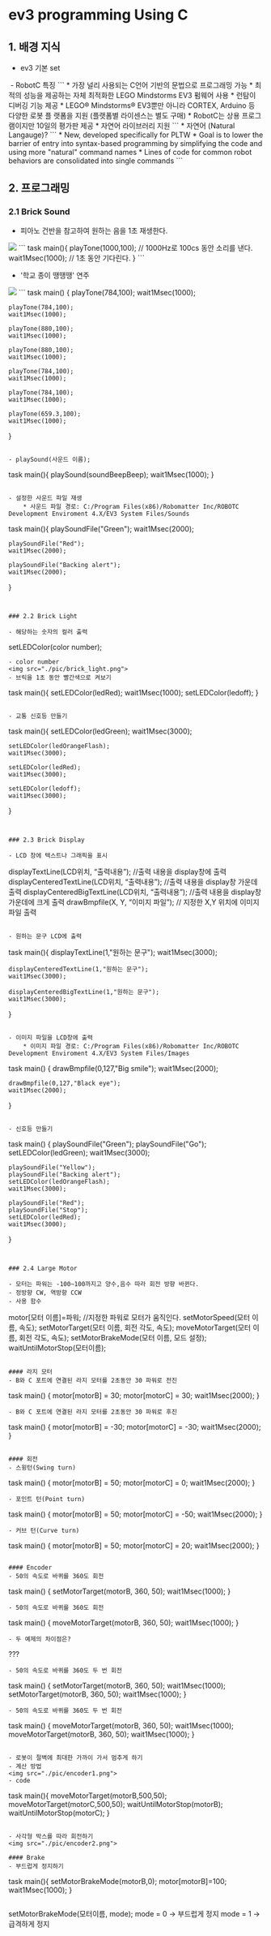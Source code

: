 # ev3 programming Using C

## 1. 배경 지식
- ev3 기본 set
<img src="">
- RobotC 특징
```
* 가장 널리 사용되는 C언어 기반의 문법으로 프로그래밍 가능
* 최적의 성능을 제공하는 자체 최적화한 LEGO Mindstorms EV3 펌웨어 사용
* 런탐이 디버깅 기능 제공
* LEGO® Mindstorms® EV3뿐만 아니라 CORTEX, Arduino 등 다양한 로봇 플 랫폼을 지원 (플랫폼별 라이센스는 별도 구매)
* RobotC는 상용 프로그램이지만 10일의 평가판 제공
* 자연어 라이브러리 지원
```
	* 자연어 (Natural Langauge)?
	```
	* New, developed specifically for PLTW
	* Goal is to lower the barrier of entry into syntax-based programming by
	  simplifying the code and using more "natural" command names
	* Lines of code for common robot behaviors are consolidated
	  into single commands
	```
	<http://slideplayer.com/slide/9138174/>


## 2. 프로그래밍

### 2.1 Brick Sound

- 피아노 건반을 참고하여 원하는 음을 1초 재생한다.
<img src="./pic/brick_sound1.png">
```
task main(){
	playTone(1000,100); // 1000Hz로 100cs 동안 소리를 낸다.
	wait1Msec(1000);	// 1초 동안 기다린다.
}
```

- '학교 종이 땡땡땡' 연주
<img src="./pic/brick_sound2.png">
```
task main() {
	playTone(784,100);
	wait1Msec(1000);
	
	playTone(784,100);
	wait1Msec(1000);
	
	playTone(880,100);
	wait1Msec(1000);
	
	playTone(880,100);
	wait1Msec(1000);
	
	playTone(784,100);
	wait1Msec(1000);
	
	playTone(784,100);
	wait1Msec(1000);
	
	playTone(659.3,100);
	wait1Msec(1000);
}
```

- playSound(사운드 이름);
```
task main(){
	playSound(soundBeepBeep);
	wait1Msec(1000);
}
```

- 설정한 사운드 파일 재생
	* 사운드 파일 경로: C:/Program Files(x86)/Robomatter Inc/ROBOTC Development Enviroment 4.X/EV3 System Files/Sounds
```
task main(){
	playSoundFile("Green");
	wait1Msec(2000);
	
	playSoundFile("Red");
	wait1Msec(2000);
	
	playSoundFile("Backing alert");
	wait1Msec(2000);
}
```


### 2.2 Brick Light

- 해당하는 숫자의 컬러 출력
```
setLEDColor(color number);
```
- color number
<img src="./pic/brick_light.png">
- 브릭을 1초 동안 빨간색으로 켜보기
```
task main(){
	setLEDColor(ledRed);
	wait1Msec(1000);
	setLEDColor(ledoff);
}
```

- 교통 신호등 만들기
```
task main(){
	setLEDColor(ledGreen);
	wait1Msec(3000);
	
	setLEDColor(ledOrangeFlash);
	wait1Msec(3000);
	
	setLEDColor(ledRed);
	wait1Msec(3000);
	
	setLEDColor(ledoff);
	wait1Msec(3000);
}
```


### 2.3 Brick Display

- LCD 창에 텍스트나 그래픽을 표시
```
displayTextLine(LCD위치, “출력내용”); //출력 내용을 display창에 출력
displayCenteredTextLine(LCD위치, “출력내용”); //출력 내용을 display창 가운데 출력
displayCenteredBigTextLine(LCD위치, “출력내용”);	//출력 내용을 display창 가운데에 크게 출력
drawBmpfile(X, Y, “이미지 파일”); // 지정한 X,Y 위치에 이미지 파일 출력
```

- 원하는 문구 LCD에 출력
```
task main(){
	displayTextLine(1,"원하는 문구");
	wait1Msec(3000);

	displayCenteredTextLine(1,"원하는 문구");
	wait1Msec(3000);
	
	displayCenteredBigTextLine(1,"원하는 문구");
	wait1Msec(3000);
}
```

- 이미지 파일을 LCD창에 출력
	* 이미지 파일 경로: C:/Program Files(x86)/Robomatter Inc/ROBOTC Development Enviroment 4.X/EV3 System Files/Images
```
task main() {
	drawBmpfile(0,127,"Big smile");
	wait1Msec(2000);
	
	drawBmpfile(0,127,"Black eye");
	wait1Msec(2000);
}
```

- 신호등 만들기
```
task main() {
	playSoundFile("Green");
	playSoundFile("Go");
	setLEDColor(ledGreen);
	wait1Msec(3000);
	
	playSoundFile("Yellow");
	playSoundFile("Backing alert");
	setLEDColor(ledOrangeFlash);
	wait1Msec(3000);
	
	playSoundFile("Red");
	playSoundFile("Stop");
	setLEDColor(ledRed);
	wait1Msec(3000);
}
```


### 2.4 Large Motor

- 모터는 파워는 -100~100까지고 양수,음수 따라 회전 방향 바뀐다.
- 정방향 CW, 역방향 CCW
- 사용 함수
```
motor[모터 이름]=파워;   //지정한 파워로 모터가 움직인다.
setMotorSpeed(모터 이름, 속도);
setMotorTarget(모터 이름, 회전 각도, 속도); 
moveMotorTarget(모터 이름, 회전 각도, 속도); 
setMotorBrakeMode(모터 이름, 모드 설정);
waitUntilMotorStop(모터이름);
```

#### 라지 모터
- B와 C 포트에 연결된 라지 모터를 2초동안 30 파워로 전진
```
task main() {
	motor[motorB] = 30;
	motor[motorC] = 30;
	wait1Msec(2000);
}
```
- B와 C 포트에 연결된 라지 모터를 2초동안 30 파워로 후진
```
task main() {
	motor[motorB] = -30;
	motor[motorC] = -30;
	wait1Msec(2000);
}
```

#### 회전
- 스윙턴(Swing turn)
```
task main() {
	motor[motorB] = 50;
	motor[motorC] = 0;
	wait1Msec(2000);
}
```
- 포인트 턴(Point turn)
```
task main() {
	motor[motorB] = 50;
	motor[motorC] = -50;
	wait1Msec(2000);
}
```
- 커브 턴(Curve turn)
```
task main() {
	motor[motorB] = 50;
	motor[motorC] = 20;
	wait1Msec(2000);
}
```

#### Encoder
- 50의 속도로 바퀴를 360도 회전
```
task main() {
	setMotorTarget(motorB, 360, 50);
	wait1Msec(1000);
}
```
- 50의 속도로 바퀴를 360도 회전
```
task main() {
	moveMotorTarget(motorB, 360, 50);
	wait1Msec(1000);
}
```
- 두 예제의 차이점은?
```
???
```
- 50의 속도로 바퀴를 360도 두 번 회전
```
task main() {
	setMotorTarget(motorB, 360, 50);
	wait1Msec(1000);
	setMotorTarget(motorB, 360, 50);
	wait1Msec(1000);
}
```
- 50의 속도로 바퀴를 360도 두 번 회전
```
task main() {
	moveMotorTarget(motorB, 360, 50);
	wait1Msec(1000);
	moveMotorTarget(motorB, 360, 50);
	wait1Msec(1000);
}
```

- 로봇이 절벽에 최대한 가까이 가서 멈추게 하기
- 계산 방법
<img src="./pic/encoder1.png">
- code
```
task main(){
	moveMotorTarget(motorB,500,50);
	moveMotorTarget(motorC,500,50);
	waitUntilMotorStop(motorB);
	waitUntilMotorStop(motorC);
}
```

- 사각형 박스를 따라 회전하기
<img src="./pic/encoder2.png">

#### Brake
- 부드럽게 정지하기
```
task main(){
	setMotorBrakeMode(motorB,0);
	motor[motorB]=100;
	wait1Msec(1000);
}
```
```
setMotorBrakeMode(모터이름,  mode);
	mode = 0 → 부드럽게 정지
	mode = 1 → 급격하게 정지
```
